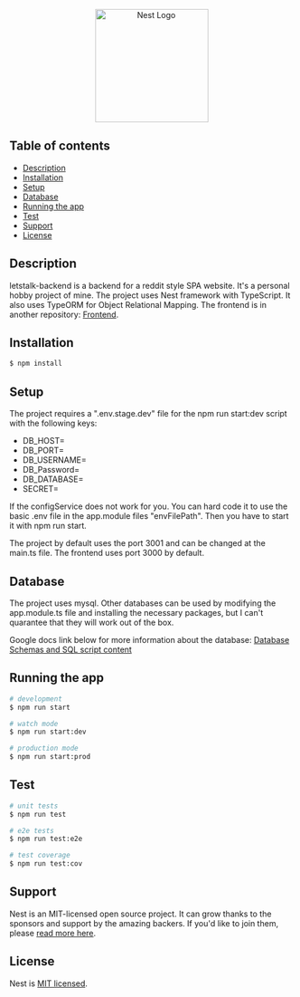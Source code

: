 <p align="center">
  <a href="http://nestjs.com/" target="blank"><img src="https://nestjs.com/img/logo-small.svg" width="200" alt="Nest Logo" /></a>
</p>

## Table of contents
* [Description](#description)
* [Installation](#installation)
* [Setup](#setup)
* [Database](#database)
* [Running the app](#running-the-app)
* [Test](#test)
* [Support](#support)
* [License](#license)

## Description

letstalk-backend is a backend for a reddit style SPA website. It's a personal hobby project of mine.
The project uses Nest framework with TypeScript. It also uses TypeORM for Object Relational Mapping. The frontend is in another repository: [Frontend](https://github.com/Reldin/lets-talk).

## Installation

```bash
$ npm install
```

## Setup

The project requires a ".env.stage.dev" file for the npm run start:dev script with the following keys:
<ul>
<li>DB_HOST=</li>
<li>DB_PORT=</li>
<li>DB_USERNAME=</li>
<li>DB_Password=</li>
<li>DB_DATABASE=</li>
<li>SECRET=</li>
</ul>

If the configService does not work for you. You can hard code it to use the basic .env file in the app.module files "envFilePath". Then you have to start it with npm run start.

The project by default uses the port 3001 and can be changed at the main.ts file. The frontend uses port 3000 by default.

## Database

The project uses mysql. Other databases can be used by modifying the app.module.ts file and installing the necessary packages, but I can't quarantee that they will work out of the box. 

Google docs link below for more information about the database:
[Database Schemas and SQL script content](https://docs.google.com/document/d/11Ak0kc4MBJfJN8vVazWv--X42oSTY8Km5mqAA_62m8U)

## Running the app

```bash
# development
$ npm run start

# watch mode
$ npm run start:dev

# production mode
$ npm run start:prod
```

## Test

```bash
# unit tests
$ npm run test

# e2e tests
$ npm run test:e2e

# test coverage
$ npm run test:cov
```

## Support

Nest is an MIT-licensed open source project. It can grow thanks to the sponsors and support by the amazing backers. If you'd like to join them, please [read more here](https://docs.nestjs.com/support).

## License

Nest is [MIT licensed](LICENSE).
